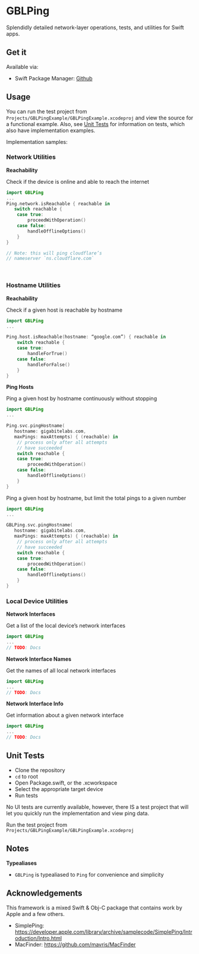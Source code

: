 # GBLPing

Splendidly detailed network-layer operations, tests, and utilities for Swift apps.

## Get it

Available via:

- Swift Package Manager: [Github](https://github.com/GigabiteLabs/GBLPing.git)

## Usage

You can run the test project from `Projects/GBLPingExample/GBLPingExample.xcodeproj` and view the source for a functional example. Also, see [Unit Tests](#unit-tests) for information on tests, which also have implementation examples.

Implementation samples:

### Network Utilities

**Reachability**

Check if the device is online and able to reach the internet

```swift
import GBLPing
...
Ping.network.isReachable { reachable in
   switch reachable {
	case true:
		proceedWithOperation()
	case false:
		handleOfflineOptions()
	}
}

// Note: this will ping cloudflare’s 
// nameserver `ns.cloudflare.com`
```

<br>

### Hostname Utilities

**Reachability**

Check if a given host is reachable by hostname

```swift
import GBLPing
...

Ping.host.isReachable(hostname: “google.com”) { reachable in
    switch reachable {
    case true:
        handleForTrue()
    case false:
        handleForFalse()
    }
}

```

**Ping Hosts**

Ping a given host by hostname continuously without stopping

```swift
import GBLPing
...

Ping.svc.pingHostname(
   hostname: gigabitelabs.com,
   maxPings: maxAttempts) { (reachable) in
	// process only after all attempts 
	// have succeeded
	switch reachable {
	case true:
		proceedWithOperation()
	case false:
		handleOfflineOptions()
	}
}

```

Ping a given host by hostname, but limit the total pings to a given number

```swift
import GBLPing
...

GBLPing.svc.pingHostname(
   hostname: gigabitelabs.com,
   maxPings: maxAttempts) { (reachable) in
	// process only after all attempts 
	// have succeeded
	switch reachable {
	case true:
		proceedWithOperation()
	case false:
		handleOfflineOptions()
	}
}

```


### Local Device Utilities

**Network Interfaces**

Get a list of the local device’s network interfaces

```swift
import GBLPing
...
// TODO: Docs

```

**Network Interface Names**

Get the names of all local network interfaces

```swift
import GBLPing
...
// TODO: Docs

```

**Network Interface Info**

Get information about a given network interface

```swift
import GBLPing
...
// TODO: Docs

```

## Unit Tests

- Clone the repository
- `cd` to root
- Open Package.swift, or the .xcworkspace
- Select the appropriate target device
- Run tests

No UI tests are currently available, however, there IS a test project that will let you quickly run the implementation and view ping data.

Run the test project from `Projects/GBLPingExample/GBLPingExample.xcodeproj`

## Notes

**Typealiases**

- `GBLPing` is typealiased to `Ping` for convenience and simplicity


## Acknowledgements

This framework is a mixed Swift & Obj-C package that contains work by Apple and a few others. 

- SimplePing: https://developer.apple.com/library/archive/samplecode/SimplePing/Introduction/Intro.html
- MacFinder: https://github.com/mavris/MacFinder